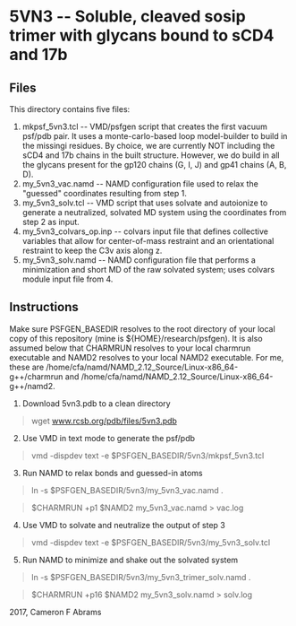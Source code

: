 # 5VN3 -- Soluble, cleaved sosip trimer with glycans bound to sCD4 and 17b

## Files

This directory contains five files:
1. mkpsf_5vn3.tcl -- VMD/psfgen script that creates the first vacuum psf/pdb pair.  It uses a monte-carlo-based loop model-builder to build in the missingi residues. By choice, we are currently NOT including the sCD4 and 17b chains in the built structure. However, we do build in all the glycans present for the gp120 chains (G, I, J) and gp41 chains (A, B, D).
2. my_5vn3_vac.namd -- NAMD configuration file used to relax the "guessed" coordinates resulting from step 1.
3. my_5vn3_solv.tcl -- VMD script that uses solvate and autoionize to generate a neutralized, solvated MD system using the coordinates from step 2 as input.
4. my_5vn3_colvars_op.inp -- colvars input file that defines collective variables that allow for center-of-mass restraint and an orientational restraint to keep the C3v axis along z.
5. my_5vn3_solv.namd -- NAMD configuration file that performs a minimization and short MD of the raw solvated system; uses colvars module input file from 4.

## Instructions

Make sure PSFGEN_BASEDIR resolves to the root directory of your local copy of this repository (mine is ${HOME}/research/psfgen).  It is also assumed below that CHARMRUN resolves to your local charmrun executable and NAMD2 resolves to your local NAMD2 executable.  For me, these are /home/cfa/namd/NAMD_2.12_Source/Linux-x86_64-g++/charmrun and /home/cfa/namd/NAMD_2.12_Source/Linux-x86_64-g++/namd2.

1. Download 5vn3.pdb to a clean directory

> wget www.rcsb.org/pdb/files/5vn3.pdb

2. Use VMD in text mode to generate the psf/pdb

> vmd -dispdev text -e $PSFGEN_BASEDIR/5vn3/mkpsf_5vn3.tcl

3. Run NAMD to relax bonds and guessed-in atoms

> ln -s $PSFGEN_BASEDIR/5vn3/my_5vn3_vac.namd .

> $CHARMRUN +p1 $NAMD2 my_5vn3_vac.namd > vac.log

4. Use VMD to solvate and neutralize the output of step 3

> vmd -dispdev text -e $PSFGEN_BASEDIR/5vn3/my_5vn3_solv.tcl

5. Run NAMD to minimize and shake out the solvated system

> ln -s $PSFGEN_BASEDIR/5vn3/my_5vn3_trimer_solv.namd .

> $CHARMRUN +p16 $NAMD2 my_5vn3_solv.namd > solv.log

2017, Cameron F Abrams

